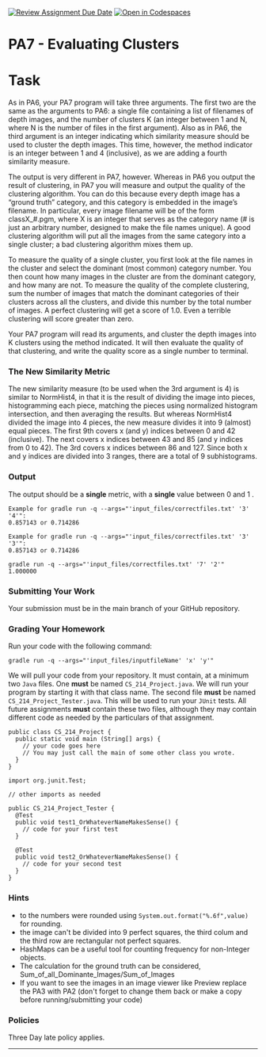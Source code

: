 [![Review Assignment Due Date](https://classroom.github.com/assets/deadline-readme-button-22041afd0340ce965d47ae6ef1cefeee28c7c493a6346c4f15d667ab976d596c.svg)](https://classroom.github.com/a/RfuZ2xT8)
[![Open in Codespaces](https://classroom.github.com/assets/launch-codespace-2972f46106e565e64193e422d61a12cf1da4916b45550586e14ef0a7c637dd04.svg)](https://classroom.github.com/open-in-codespaces?assignment_repo_id=16818779)
# PA7 - Evaluating Clusters

# Task 
As in PA6, your PA7 program will take three arguments. The first two are the same as the 
arguments to PA6: a single file containing a list of filenames of depth images, and the number of 
clusters K (an integer between 1 and N, where N is the number of files in the first argument). 
Also as in PA6, the third argument is an integer indicating which similarity measure should be 
used to cluster the depth images. This time, however, the method indicator is an integer between 
1 and 4 (inclusive), as we are adding a fourth similarity measure. 

The output is very different in PA7, however. Whereas in PA6 you output the result of clustering, 
in PA7 you will measure and output the quality of the clustering algorithm. You can do this 
because every depth image has a “ground truth” category, and this category is embedded in the 
image’s filename. In particular, every image filename will be of the form classX_#.pgm, where X 
is an integer that serves as the category name (# is just an arbitrary number, designed to make the 
file names unique). A good clustering algorithm will put all the images from the same category 
into a single cluster; a bad clustering algorithm mixes them up. 

To measure the quality of a single cluster, you first look at the file names in the cluster and select 
the dominant (most common) category number. You then count how many images in the cluster 
are from the dominant category, and how many are not. To measure the quality of the complete 
clustering, sum the number of images that match the dominant categories of their clusters across 
all the clusters, and divide this number by the total number of images. A perfect clustering will 
get a score of 1.0. Even a terrible clustering will score greater than zero. 

Your PA7 program will read its arguments, and cluster the depth images into K clusters using the 
method indicated. It will then evaluate the quality of that clustering, and write the quality score as 
a single number to terminal.

### The New Similarity Metric
The new similarity measure (to be used when the 3rd argument is 4) is similar to NormHist4, in 
that it is the result of dividing the image into pieces, histogramming each piece, matching the 
pieces using normalized histogram intersection, and then averaging the results. But whereas 
NormHist4 divided the image into 4 pieces, the new measure divides it into 9 (almost) equal 
pieces. The first 9th covers x (and y) indices between 0 and 42 (inclusive). The next covers x 
indices between 43 and 85 (and y indices from 0 to 42). The 3rd covers x indices between 86 and 
127. Since both x and y indices are divided into 3 ranges, there are a total of 9 subhistograms. 

### Output

The output should be a **single** metric, with a **single** value between 0 and 1 .

```
Example for gradle run -q --args="'input_files/correctfiles.txt' '3' '4'":
0.857143 or 0.714286 
```
```
Example for gradle run -q --args="'input_files/correctfiles.txt' '3' '3'":
0.857143 or 0.714286
```
```
gradle run -q --args="'input_files/correctfiles.txt' '7' '2'"
1.000000
```

### Submitting Your Work

Your submission must be in the main branch of your GitHub repository.

### Grading Your Homework

Run your code with the following command:

```
gradle run -q --args="'input_files/inputfileName' 'x' 'y'"
```
We will pull your code from your repository. It must contain, at a minimum two
`Java` files. One **must** be named `CS_214_Project.java`. We will run your
program by starting it with that class name. The second file **must** be named
`CS_214_Project_Tester.java`. This will be used to run your `JUnit` tests.
All future assignments **must** contain these two files, although they may
contain different code as needed by the particulars of that assignment.

~~~~
public class CS_214_Project {
  public static void main (String[] args) {
    // your code goes here
    // You may just call the main of some other class you wrote.
  }
}
~~~~

~~~~
import org.junit.Test;

// other imports as needed

public CS_214_Project_Tester {
  @Test
  public void test1_OrWhateverNameMakesSense() {
    // code for your first test
  }

  @Test
  public void test2_OrWhateverNameMakesSense() {
    // code for your second test
  }
}
~~~~

### Hints

- to the numbers were rounded using ```System.out.format("%.6f",value)``` for rounding.
- the image can't be divided into 9 perfect squares, the third colum and the third row are rectangular not perfect squares.
- HashMaps can be a useful tool for counting frequency for non-Integer objects.
- The calculation for the ground truth can be considered, Sum_of_all_Dominante_Images/Sum_of_Images
- If you want to see the images in an image viewer like Preview replace the PA3 with PA2 (don't forget to change them back or make a copy before running/submitting your code)

### Policies

Three Day late policy applies.

---
